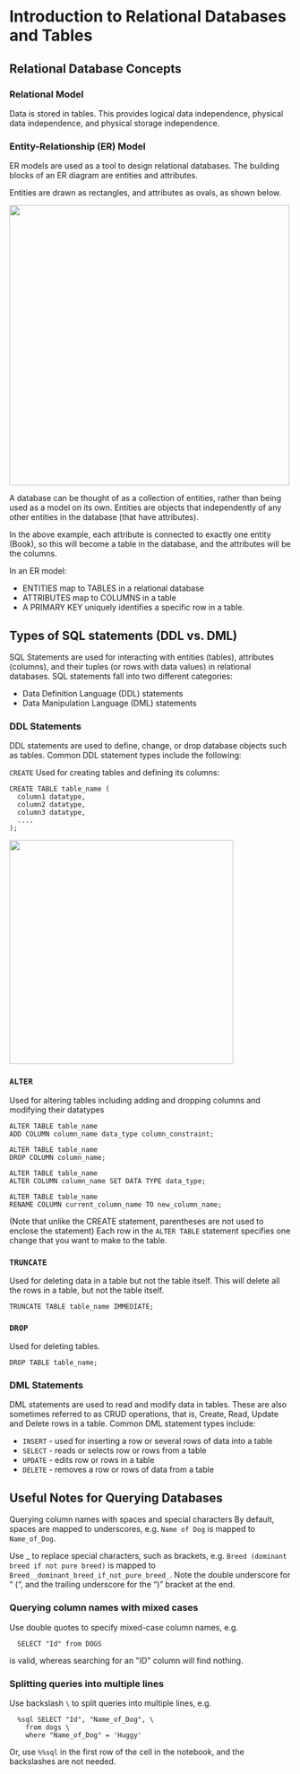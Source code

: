 # Introduction to Relational Databases and Tables

## Relational Database Concepts

### Relational Model
Data is stored in tables. This provides logical data independence, physical data independence, and physical storage independence.

### Entity-Relationship (ER) Model
ER models are used as a tool to design relational databases. The building blocks of an ER diagram are entities and attributes.

Entities are drawn as rectangles, and attributes as ovals, as shown below.

<img src="https://user-images.githubusercontent.com/13508894/277740356-01b3af8e-3227-4f7a-a221-6075c6fd17c2.png" width="500" />

A database can be thought of as a collection of entities, rather than being used as a model on its own. Entities are objects that independently of any other entities in the database (that have attributes).

In the above example, each attribute is connected to exactly one entity (Book), so this will become a table in the database, and the attributes will be the columns.

In an ER model:

* ENTITIES map to TABLES in a relational database
* ATTRIBUTES map to COLUMNS in a table
* A PRIMARY KEY uniquely identifies a specific row in a table.

## Types of SQL statements (DDL vs. DML)
SQL Statements are used for interacting with entities (tables), attributes (columns), and their tuples (or rows with data values) in relational databases. SQL statements fall into two different categories:

* Data Definition Language (DDL) statements
* Data Manipulation Language (DML) statements

### DDL Statements
DDL statements are used to define, change, or drop database objects such as tables. Common DDL statement types include the following:

`CREATE`
Used for creating tables and defining its columns:
```
CREATE TABLE table_name (
  column1 datatype,
  column2 datatype,
  column3 datatype,
  ....
);
```

<img src="https://user-images.githubusercontent.com/13508894/277741820-20d01cd3-f078-4afa-bdf6-4e7cf68a5f29.png" width="400" />

### `ALTER`
Used for altering tables including adding and dropping columns and modifying their datatypes
```
ALTER TABLE table_name
ADD COLUMN column_name data_type column_constraint;

ALTER TABLE table_name
DROP COLUMN column_name;

ALTER TABLE table_name
ALTER COLUMN column_name SET DATA TYPE data_type;

ALTER TABLE table_name
RENAME COLUMN current_column_name TO new_column_name;
```
(Note that unlike the CREATE statement, parentheses are not used to enclose the statement) Each row in the `ALTER TABLE` statement specifies one change that you want to make to the table.

### `TRUNCATE`
Used for deleting data in a table but not the table itself. This will delete all the rows in a table, but not the table itself.
```
TRUNCATE TABLE table_name IMMEDIATE;
```

### `DROP`
Used for deleting tables.
```
DROP TABLE table_name;
```

### DML Statements
DML statements are used to read and modify data in tables. These are also sometimes referred to as CRUD operations, that is, Create, Read, Update and Delete rows in a table. Common DML statement types include:

* `INSERT` - used for inserting a row or several rows of data into a table
* `SELECT` - reads or selects row or rows from a table
* `UPDATE` - edits row or rows in a table
* `DELETE` - removes a row or rows of data from a table

## Useful Notes for Querying Databases
Querying column names with spaces and special characters
By default, spaces are mapped to underscores, e.g. `Name of Dog` is mapped to `Name_of_Dog`.

Use _ to replace special characters, such as brackets, e.g. `Breed (dominant breed if not pure breed)` is mapped to `Breed__dominant_breed_if_not_pure_breed_`. Note the double underscore for “ (“, and the trailing underscore for the “)” bracket at the end.

### Querying column names with mixed cases
Use double quotes to specify mixed-case column names, e.g.
```
  SELECT "Id" from DOGS
```
is valid, whereas searching for an "ID" column will find nothing.

### Splitting queries into multiple lines
Use backslash `\` to split queries into multiple lines, e.g.
```
  %sql SELECT "Id", "Name_of_Dog", \
    from dogs \
    where "Name_of_Dog" = 'Huggy'
```
Or, use `%%sql` in the first row of the cell in the notebook, and the backslashes are not needed.
